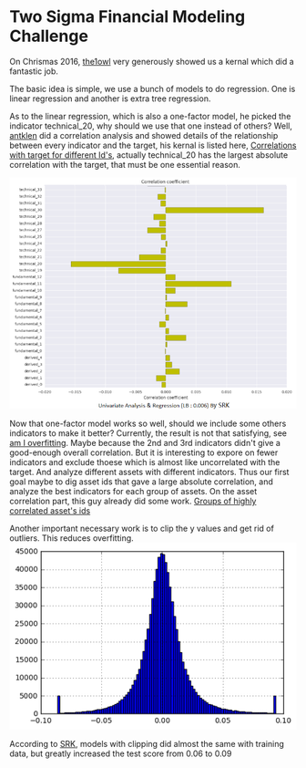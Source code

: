 # Two Sigma Financial Modeling Challenge


On Chrismas 2016, [the1owl](https://www.kaggle.com/the1owl) very generously showed us a kernal which did a fantastic job.

The basic idea is simple, we use a bunch of models to do regression. One is linear regression and another is extra tree regression.

As to the linear regression, which is also a one-factor model, he picked the indicator technical_20, why should we use that one instead of others? Well, [antklen](https://www.kaggle.com/antklen) did a correlation analysis and showed details of the relationship between every indicator and the target, his kernal is listed here, [Correlations with target for different Id's](https://www.kaggle.com/antklen/two-sigma-financial-modeling/correlations-with-target-for-different-id-s), actually technical_20 has the largest absolute correlation with the target, that must be one essential reason. 

![](./images/Correlation_indicator.png)

Now that one-factor model works so well, should we include some others indicators to make it better? Currently, the result is not that satisfying, see [am I overfitting](https://www.kaggle.com/sudalairajkumar/two-sigma-financial-modeling/am-i-over-fitting). Maybe because the 2nd and 3rd indicators didn't give a good-enough overall correlation. But it is interesting to expore on fewer indicators and exclude thoese which is almost like uncorrelated with the target. And analyze different assets with different indicators. Thus our first goal maybe to dig asset ids that gave a large absolute correlation, and analyze the best indicators for each group of assets. On the asset correlation part, this guy already did some work. [Groups of highly correlated asset's ids](https://www.kaggle.com/uditsaini/two-sigma-financial-modeling/groups-of-highly-correlated-asset-s-ids)


Another important necessary work is to clip the y values and get rid of outliers. This reduces overfitting.
![](./images/y_distribution.png)

According to [SRK](https://www.kaggle.com/sudalairajkumar/two-sigma-financial-modeling/univariate-analysis-regression-lb-0-006), models with clipping did almost the same with training data, but greatly increased the test score from 0.06 to 0.09

